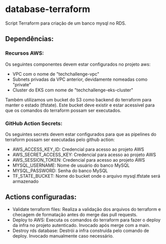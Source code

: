 # database-terraform

Script Terraform para criação de um banco mysql no RDS.  

## Dependências:

### Recursos AWS:
Os seguintes componentes devem estar configurados no projeto aws:

- VPC com o nome de "techchallenge-vpc"
- Subnets privadas da VPC anterior, devidamente nomeadas como "private"
- Cluster do EKS com nome de "techchallenge-eks-cluster"


Também utilizamos um bucket do S3 como backend do terraform para manter o estado (tfstate). Este bucket deve existir e estar acessível para que os comandos do terraform possam ser executados.  

### GitHub Action Secrets:
Os seguintes secrets devem estar configurados para que as pipelines do terraform possam ser executadas pelo github action:

- AWS_ACCESS_KEY_ID: Credencial para acesso ao projeto AWS
- AWS_SECRET_ACCESS_KEY: Credencial para acesso ao projeto AWS
- AWS_SESSION_TOKEN: Credencial para acesso ao projeto AWS
- MYSQL_USERNAME: Nome de usuário do banco MySQL 
- MYSQL_PASSWORD: Senha do banco MySQL
- TF_STATE_BUCKET: Nome do bucket onde o arquivo mysql.tfstate será armazenado


## Actions configuradas:
- Validate terraform files: Realiza a validação dos arquivos do terraform e checagem de formatação antes do merge das pull requests. 
- Deploy to AWS: Executa os comandos do terraform para fazer o deploy da infra no projeto autenticado. Invocado após merge com a main.
- Destroy rds database: Destrói a infra construída pelo comando de deploy. Invocado manualmente caso necessário.